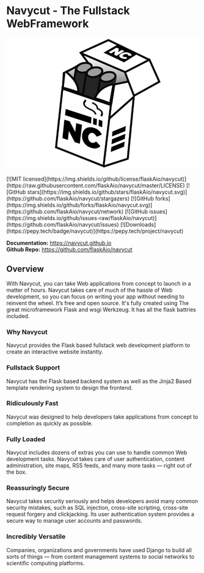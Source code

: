 # Navycut - The Fullstack WebFramework

<p align="center">
  <a href="https://navycut.github.io"><img src="https://raw.githubusercontent.com/flaskAio/navycut/main/logos/navycut_logo.png" alt="FastAPI"></a>
</p>
[![MIT licensed](https://img.shields.io/github/license/flaskAio/navycut)](https://raw.githubusercontent.com/flaskAio/navycut/master/LICENSE)
[![GitHub stars](https://img.shields.io/github/stars/flaskAio/navycut.svg)](https://github.com/flaskAio/navycut/stargazers)
[![GitHub forks](https://img.shields.io/github/forks/flaskAio/navycut.svg)](https://github.com/flaskAio/navycut/network)
[![GitHub issues](https://img.shields.io/github/issues-raw/flaskAio/navycut)](https://github.com/flaskAio/navycut/issues)
[![Downloads](https://pepy.tech/badge/navycut)](https://pepy.tech/project/navycut)


**Documentation:** <a href="https://navycut.github.io" target="_blank">https://navycut.github.io</a>  
**Github Repo:** <a href="https://github.com/flaskAio/navycut" target="_blank">https://github.com/flaskAio/navycut</a>

## Overview
With Navycut, you can take Web applications from concept to launch in a matter of hours. Navycut takes care of much of the hassle of Web development, so you can focus on writing your app without needing to reinvent the 
wheel. It’s free and open source. It's fully created using The great microframework Flask and wsgi Werkzeug.
It has all the flask battries included.

### Why Navycut
Navycut provides the Flask based fullstack web development platform to create an interactive website instantly.

### Fullstack Support
Navycut has the Flask based backend system as well as the Jinja2 Based template rendering system to design the frontend.

### Ridiculously Fast
Navycut was designed to help developers take applications from concept to completion as quickly as possible.

### Fully Loaded
Navycut includes dozens of extras you can use to handle common Web development tasks. Navycut takes care of user authentication, content administration, site maps, RSS feeds, and many more tasks — right out of the box.

### Reassuringly Secure
Navycut takes security seriously and helps developers avoid many common security mistakes, such as SQL injection, cross-site scripting, cross-site request forgery and clickjacking. Its user authentication system provides a secure way to manage user accounts and passwords.

### Incredibly Versatile
Companies, organizations and governments have used Django to build all sorts of things — from content management systems to social networks to scientific computing platforms.